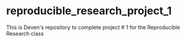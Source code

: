 # reproducible_research_project_1
This is Deven's repository to complete project # 1 for the Reproducible Research class
